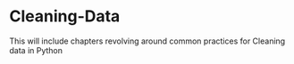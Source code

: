 # Cleaning-Data
This will include chapters revolving around common practices for Cleaning data in Python

